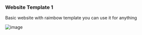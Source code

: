 ### **Website Template 1**

Basic website with raimbow template you can use it for anything

![image](https://github.com/user-attachments/assets/3cb3c054-a162-4556-adae-448bae3cc647)

